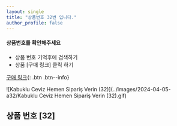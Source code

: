 ```yaml
---
layout: single
title: "상품번호 32번 입니다."
author_profile: false
---
```




<div class="notice--info">
<h4> 상품번호를 확인해주세요 </h4>
<ul>
    <li> 상품 번호 기억후에 검색하기 </li>
    <li> 상품 [구매 링크] 클릭 하기 </li>
</ul>
</div>




[구매 링크](https://link.coupang.com/a/bwLzRt){: .btn .btn--info}



![Kabuklu Ceviz   Hemen Sipariş Verin (32)](../images/2024-04-05-a32/Kabuklu Ceviz   Hemen Sipariş Verin (32).gif)





## 상품 번호 [32]